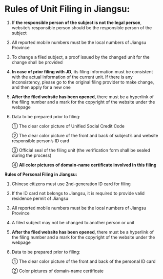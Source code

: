 # **Rules of Unit Filing in Jiangsu:**

1. If **the responsible person of the subject is not the legal person**, website’s responsible person should be the responsible person of the subject

2. All reported mobile numbers must be the local numbers of Jiangsu Province

3. To change a filed subject, a proof issued by the changed unit for the change shall be provided

4. **In case of prior filing with JD**, its filing information must be consistent with the actual information of the current unit. If there is any inconsistency, please go to the original filing provider to make change, and then apply for a new one

5. **After the filed website has been opened**, there must be a hyperlink of the filing number and a mark for the copyright of the website under the webpage

6. Data to be prepared prior to filing:

   ① The clear color picture of Unified Social Credit Code

   ② The clear color picture of the front and back of subject’s and website responsible person’s ID card

   ③ Official seal of the filing unit (the verification form shall be sealed during the process)

   ④ **All color pictures of domain-name certificate involved in this filing**

**Rules of Personal Filing in Jiangsu:**

1. Chinese citizens must use 2nd-generation ID card for filing

2. If the ID card not belongs to Jiangsu, it is required to provide valid residence permit of Jiangsu

3. All reported mobile numbers must be the local numbers of Jiangsu Province

4. A filed subject may not be changed to another person or unit

5. **After the filed website has been opened**, there must be a hyperlink of the filing number and a mark for the copyright of the website under the webpage

6. Data to be prepared prior to filing:

   ① The clear color picture of the front and back of the personal ID card

   ② Color pictures of domain-name certificate